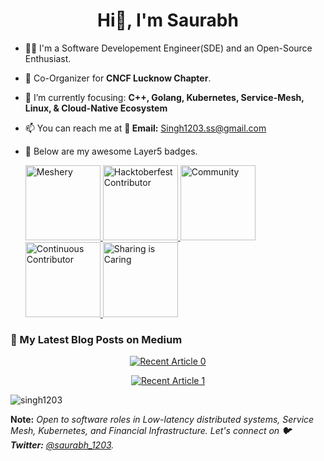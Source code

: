 <h1 align="center">Hi👋, I'm Saurabh </h1>

- 👨‍💻 I'm a Software Developement Engineer(SDE) and an Open-Source Enthusiast.
- 🤝 Co-Organizer for **CNCF Lucknow Chapter**.
- 🌱 I’m currently focusing: **C++, Golang, Kubernetes, Service-Mesh, Linux, & Cloud-Native Ecosystem**
- 📫 You can reach me at **📧 Email:** Singh1203.ss@gmail.com
- :rocket: Below are my awesome Layer5 badges.
  
  <a href= "https://meshery.layer5.io/user/840232a6-f96b-42c3-91a4-f6acc8a5bd36?tab=badges&badge=meshery" >
    <img width="120px" src = "https://badges.layer5.io/assets/badges/meshery/meshery.png" alt = "Meshery" />
    <img width="120px" src = "https://badges.layer5.io/assets/badges/hacktoberfest-contributor/hacktoberfest-contributor.png" alt = "Hacktoberfest Contributor" />
    <img width="120px" src = "https://badges.layer5.io/assets/badges/community/community.png" alt = "Community" />
    <img width="120px" src = "https://badges.layer5.io/assets/badges/continuous-contributor/continuous-contributor.png" alt = "Continuous Contributor" />
    <img width="120px" src = "https://badges.layer5.io/assets/badges/first-share/first-share.png" alt = "Sharing is Caring" />
  </a >

<h3>📝 My Latest Blog Posts on Medium</h3>
<!-- Display the most recent blog posts from Medium -->

<p align="center">
  <a target="_blank" href="https://github-readme-medium-recent-article.vercel.app/medium/@singh1203.ss/0">
    <img src="https://github-readme-medium-recent-article.vercel.app/medium/@singh1203.ss/0" alt="Recent Article 0">
  </a>
</p>

<p align="center">
  <a target="_blank" href="https://github-readme-medium-recent-article.vercel.app/medium/@singh1203.ss/1">
    <img src="https://github-readme-medium-recent-article.vercel.app/medium/@singh1203.ss/1" alt="Recent Article 1">
  </a>
</p>

<p align="left"> <img src="https://komarev.com/ghpvc/?username=singh1203&label=Profile+views&style=for-the-badge&color=orange" alt="singh1203" </p>

**Note:** _Open to software roles in Low-latency distributed systems, Service Mesh, Kubernetes, and Financial Infrastructure. Let's connect on **🐦 Twitter:** [@saurabh_1203](https://x.com/saurabh_1203)._

